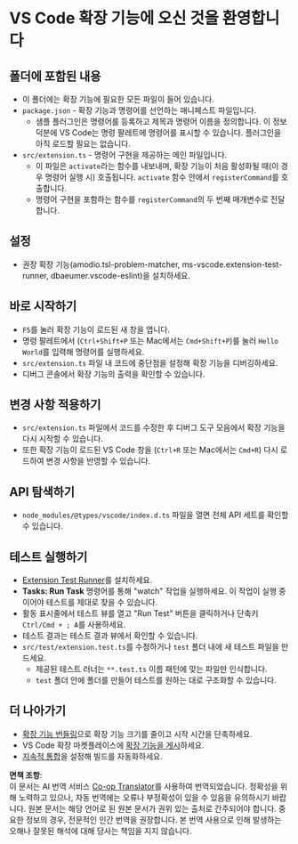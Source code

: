<!--
CO_OP_TRANSLATOR_METADATA:
{
  "original_hash": "eae2c0ea18160a3e7a63ace7b53897d7",
  "translation_date": "2025-05-08T06:44:10+00:00",
  "source_file": "code/07.Lab/01/AIPC/extensions/phi3ext/vsc-extension-quickstart.md",
  "language_code": "ko"
}
-->
# VS Code 확장 기능에 오신 것을 환영합니다

## 폴더에 포함된 내용

* 이 폴더에는 확장 기능에 필요한 모든 파일이 들어 있습니다.
* `package.json` - 확장 기능과 명령어를 선언하는 매니페스트 파일입니다.
  * 샘플 플러그인은 명령어를 등록하고 제목과 명령어 이름을 정의합니다. 이 정보 덕분에 VS Code는 명령 팔레트에 명령어를 표시할 수 있습니다. 플러그인을 아직 로드할 필요는 없습니다.
* `src/extension.ts` - 명령어 구현을 제공하는 메인 파일입니다.
  * 이 파일은 `activate`라는 함수를 내보내며, 확장 기능이 처음 활성화될 때(이 경우 명령어 실행 시) 호출됩니다. `activate` 함수 안에서 `registerCommand`를 호출합니다.
  * 명령어 구현을 포함하는 함수를 `registerCommand`의 두 번째 매개변수로 전달합니다.

## 설정

* 권장 확장 기능(amodio.tsl-problem-matcher, ms-vscode.extension-test-runner, dbaeumer.vscode-eslint)을 설치하세요.

## 바로 시작하기

* `F5`를 눌러 확장 기능이 로드된 새 창을 엽니다.
* 명령 팔레트에서 (`Ctrl+Shift+P` 또는 Mac에서는 `Cmd+Shift+P`)를 눌러 `Hello World`를 입력해 명령어를 실행하세요.
* `src/extension.ts` 파일 내 코드에 중단점을 설정해 확장 기능을 디버깅하세요.
* 디버그 콘솔에서 확장 기능의 출력을 확인할 수 있습니다.

## 변경 사항 적용하기

* `src/extension.ts` 파일에서 코드를 수정한 후 디버그 도구 모음에서 확장 기능을 다시 시작할 수 있습니다.
* 또한 확장 기능이 로드된 VS Code 창을 (`Ctrl+R` 또는 Mac에서는 `Cmd+R`) 다시 로드하여 변경 사항을 반영할 수 있습니다.

## API 탐색하기

* `node_modules/@types/vscode/index.d.ts` 파일을 열면 전체 API 세트를 확인할 수 있습니다.

## 테스트 실행하기

* [Extension Test Runner](https://marketplace.visualstudio.com/items?itemName=ms-vscode.extension-test-runner)를 설치하세요.
* **Tasks: Run Task** 명령어를 통해 "watch" 작업을 실행하세요. 이 작업이 실행 중이어야 테스트를 제대로 찾을 수 있습니다.
* 활동 표시줄에서 테스트 뷰를 열고 "Run Test" 버튼을 클릭하거나 단축키 `Ctrl/Cmd + ; A`를 사용하세요.
* 테스트 결과는 테스트 결과 뷰에서 확인할 수 있습니다.
* `src/test/extension.test.ts`를 수정하거나 `test` 폴더 내에 새 테스트 파일을 만드세요.
  * 제공된 테스트 러너는 `**.test.ts` 이름 패턴에 맞는 파일만 인식합니다.
  * `test` 폴더 안에 폴더를 만들어 테스트를 원하는 대로 구조화할 수 있습니다.

## 더 나아가기

* [확장 기능 번들링](https://code.visualstudio.com/api/working-with-extensions/bundling-extension?WT.mc_id=aiml-137032-kinfeylo)으로 확장 기능 크기를 줄이고 시작 시간을 단축하세요.
* VS Code 확장 마켓플레이스에 [확장 기능을 게시](https://code.visualstudio.com/api/working-with-extensions/publishing-extension?WT.mc_id=aiml-137032-kinfeylo)하세요.
* [지속적 통합](https://code.visualstudio.com/api/working-with-extensions/continuous-integration?WT.mc_id=aiml-137032-kinfeylo)을 설정해 빌드를 자동화하세요.

**면책 조항**:  
이 문서는 AI 번역 서비스 [Co-op Translator](https://github.com/Azure/co-op-translator)를 사용하여 번역되었습니다. 정확성을 위해 노력하고 있으나, 자동 번역에는 오류나 부정확성이 있을 수 있음을 유의하시기 바랍니다. 원본 문서는 해당 언어로 된 원본 문서가 권위 있는 출처로 간주되어야 합니다. 중요한 정보의 경우, 전문적인 인간 번역을 권장합니다. 본 번역 사용으로 인해 발생하는 오해나 잘못된 해석에 대해 당사는 책임을 지지 않습니다.